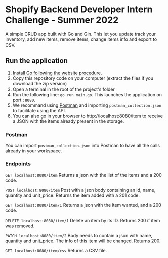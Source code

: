 # Shopify Backend Developer Intern Challenge - Summer 2022
A simple CRUD app built with Go and Gin. This let you update track your inventory, add new items, remove items, change items info and export to CSV.

## Run the application
1. [Install Go following the website procedure](https://go.dev/doc/install).
2. Copy this repository code on your computer (extract the files if you download the zip version)
3. Open a terminal in the root of the project's folder
4. Run the following line: `go run main.go`. This launches the application on port `:8080`.
5. We recommand using [Postman](https://www.postman.com/) and importing `postman_collection.json` to facilitate using the API.
6. You can also go in your browser to http://localhost:8080/item to receive a JSON with the items already present in the storage.

### Postman
You can import `postman_collection.json` into Postman to have all the calls already in your workspace.

### Endpoints

`GET localhost:8080/item` Returns a json with the list of the items and a 200 code.

`POST localhost:8080/item` Post with a json body containing an id, name, quantity and unit_price. Returns the item added with a 201 code.

`GET localhost:8080/item/1` Returns a json with the item wanted, and a 200 code.

`DELETE localhost:8080/item/1` Delete an item by its ID. Returns 200 if item was removed.

`PATCH localhost:8080/item/2` Body needs to contain a json with name, quantity and unit_price. The info of this item will be changed. Returns 200.

`GET localhost:8080/item/csv` Returns a CSV file.